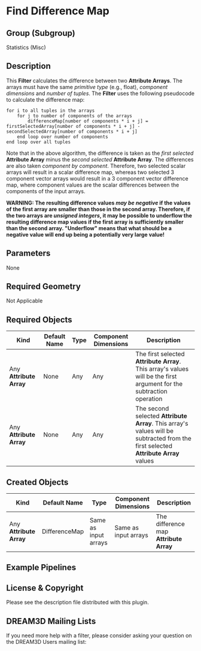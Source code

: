 Find Difference Map 
=============

## Group (Subgroup) ##

Statistics (Misc)

## Description ##

This **Filter** calculates the difference between two **Attribute Arrays**. The arrays must have the same _primitive type_ (e.g., float), _component dimensions_ and _number of tuples_. The **Filter** uses the following pseudocode to calculate the difference map:

	for i to all tuples in the arrays
		for j to number of components of the arrays
			differenceMap[number of components * i + j] = firstSelectedArray[number of components * i + j] - secondSelectedArray[number of components * i + j]
		end loop over number of components
	end loop over all tuples

Note that in the above algorithm, the difference is taken as the _first selected_ **Attribute Array** minus the _second selected_ **Attribute Array**. The differences are also taken _component by component_. Therefore, two selected scalar arrays will result in a scalar difference map, whereas two selected 3 component vector arrays would result in a 3 component vector difference map, where component values are the scalar differences between the components of the input arrays.

**WARNING: The resulting difference values _may be negative_ if the values of the first array are smaller than those in the second array. Therefore, if the two arrays are _unsigned integers_, it may be possible to underflow the resulting difference map values if the first array is sufficiently smaller than the second array. "Underflow" means that what should be a negative value will end up being a potentially very large value!**

## Parameters ##

None

## Required Geometry ##

Not Applicable

## Required Objects ##

| Kind | Default Name | Type | Component Dimensions | Description |
|------|--------------|------|----------------------|-------------|
| Any **Attribute Array** | None | Any | Any | The first selected **Attribute Array**. This array's values will be the first argument for the subtraction operation |
| Any **Attribute Array** | None | Any | Any | The second selected **Attribute Array**. This array's values will be subtracted from the first selected **Attribute Array** values |

## Created Objects ##

| Kind | Default Name | Type | Component Dimensions | Description |
|------|--------------|------|----------------------|-------------|
| Any **Attribute Array** | DifferenceMap | Same as input arrays | Same as input arrays | The difference map **Attribute Array** |

## Example Pipelines ##



## License & Copyright ##

Please see the description file distributed with this plugin.

## DREAM3D Mailing Lists ##

If you need more help with a filter, please consider asking your question on the DREAM3D Users mailing list:
